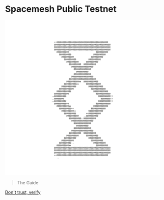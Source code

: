 # Spacemesh Public Testnet

![](images/v1.0/transparentbg.gif)

> The Guide

[Don't trust, verify](main.md)
